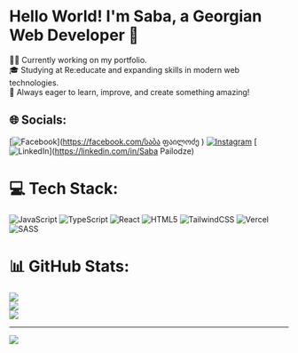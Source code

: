 # Hello World! I'm Saba, a Georgian Web Developer 👋
👨‍💻 Currently working on my portfolio.<br>🎓 Studying at Re:educate and expanding skills in modern web technologies.<br>🚀 Always eager to learn, improve, and create something amazing!


## 🌐 Socials:
[![Facebook](https://img.shields.io/badge/Facebook-%231877F2.svg?logo=Facebook&logoColor=white)](https://facebook.com/საბა ფაილოძე ) [![Instagram](https://img.shields.io/badge/Instagram-%23E4405F.svg?logo=Instagram&logoColor=white)](https://instagram.com/pailodze_saba) [![LinkedIn](https://img.shields.io/badge/LinkedIn-%230077B5.svg?logo=linkedin&logoColor=white)](https://linkedin.com/in/Saba Pailodze) 

# 💻 Tech Stack:
![JavaScript](https://img.shields.io/badge/javascript-%23323330.svg?style=for-the-badge&logo=javascript&logoColor=%23F7DF1E) ![TypeScript](https://img.shields.io/badge/typescript-%23007ACC.svg?style=for-the-badge&logo=typescript&logoColor=white) ![React](https://img.shields.io/badge/react-%2320232a.svg?style=for-the-badge&logo=react&logoColor=%2361DAFB) ![HTML5](https://img.shields.io/badge/html5-%23E34F26.svg?style=for-the-badge&logo=html5&logoColor=white) ![TailwindCSS](https://img.shields.io/badge/tailwindcss-%2338B2AC.svg?style=for-the-badge&logo=tailwind-css&logoColor=white) ![Vercel](https://img.shields.io/badge/vercel-%23000000.svg?style=for-the-badge&logo=vercel&logoColor=white) ![SASS](https://img.shields.io/badge/SASS-hotpink.svg?style=for-the-badge&logo=SASS&logoColor=white)
# 📊 GitHub Stats:
![](https://github-readme-stats.vercel.app/api?username=SabaPailcodeze&theme=dark&hide_border=false&include_all_commits=false&count_private=false)<br/>
![](https://github-readme-streak-stats.herokuapp.com/?user=SabaPailcodeze&theme=dark&hide_border=false)<br/>
![](https://github-readme-stats.vercel.app/api/top-langs/?username=SabaPailcodeze&theme=dark&hide_border=false&include_all_commits=false&count_private=false&layout=compact)

---
[![](https://visitcount.itsvg.in/api?id=SabaPailcodeze&icon=0&color=0)](https://visitcount.itsvg.in)

<!-- Proudly created with GPRM ( https://gprm.itsvg.in ) -->
